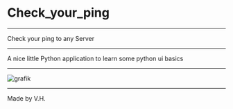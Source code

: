 # Check_your_ping
-------------------------------------

Check your ping to any Server

-------------------------------------

A nice little Python application to learn some python ui basics

-------------------------------------

![grafik](https://user-images.githubusercontent.com/60042912/151634138-d08b7a20-dd71-4b9f-9b78-20018dd2a3d1.png)

-------------------------------------

Made by V.H.
